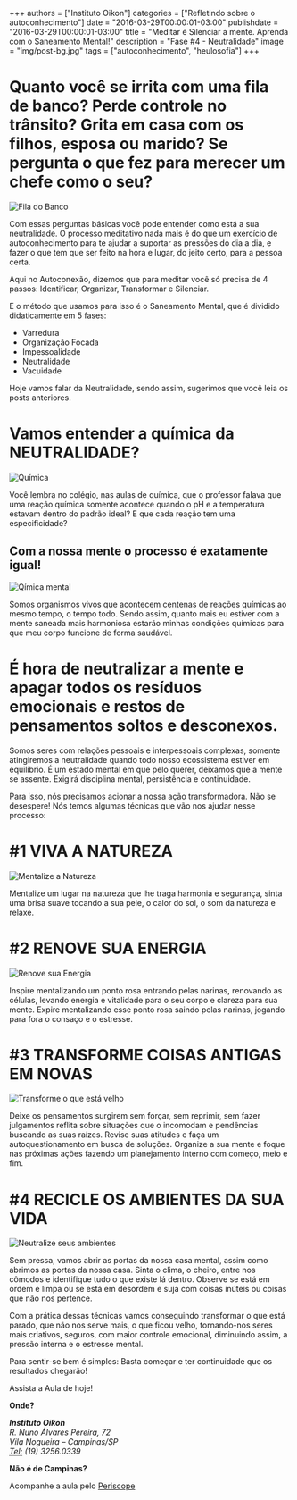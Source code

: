 +++
authors = ["Instituto Oikon"]
categories = ["Refletindo sobre o autoconhecimento"]
date = "2016-03-29T00:00:01-03:00"
publishdate = "2016-03-29T00:00:01-03:00"
title = "Meditar é Silenciar a mente. Aprenda com o Saneamento Mental!"
description = "Fase #4 - Neutralidade"
image = "img/post-bg.jpg"
tags = ["autoconhecimento", "heulosofia"]
+++


# Quanto você se irrita com uma fila de banco? Perde controle no trânsito? Grita em casa com os filhos, esposa ou marido? Se pergunta o que fez para merecer um chefe como o seu?

![Fila do Banco](https://s3-sa-east-1.amazonaws.com/blog.autoconexao.org.br/img/2016/03/neutralidade-fila-do-banco.jpg)

Com essas perguntas básicas você pode entender como está a sua neutralidade. O processo meditativo nada mais é do que um exercício de autoconhecimento para te ajudar a suportar as pressões do dia a dia, e fazer o que tem que ser feito na hora e lugar, do jeito certo, para a pessoa certa.

Aqui no Autoconexão, dizemos que para meditar você só precisa de 4 passos: Identificar, Organizar, Transformar e Silenciar.

E o método que usamos para isso é o Saneamento Mental, que é dividido didaticamente em 5 fases:
- Varredura
- Organização Focada
- Impessoalidade
- Neutralidade
- Vacuidade

Hoje vamos falar da Neutralidade, sendo assim, sugerimos que você leia os posts anteriores.


# Vamos entender a química da NEUTRALIDADE?
![Química](https://s3-sa-east-1.amazonaws.com/blog.autoconexao.org.br/img/2016/03/neutralidade-quimica.jpg)

Você lembra no colégio, nas aulas de química, que o professor falava que uma reação química somente acontece quando o pH e a temperatura estavam dentro do padrão ideal? E que cada reação tem uma especificidade?

## Com a nossa mente o processo é exatamente igual!
![Qímica mental](https://s3-sa-east-1.amazonaws.com/blog.autoconexao.org.br/img/2016/03/neutralidade-quimica-mental.jpg)

Somos organismos vivos que acontecem centenas de reações químicas ao mesmo tempo, o tempo todo. Sendo assim, quanto mais eu estiver com a mente saneada mais harmoniosa estarão minhas condições químicas para que meu corpo funcione de forma saudável.


# É hora de neutralizar a mente e apagar todos os resíduos emocionais e restos de pensamentos soltos e desconexos.
 

Somos seres com relações pessoais e interpessoais complexas, somente atingiremos a neutralidade quando todo nosso ecossistema estiver em equilíbrio. É um estado mental em que pelo querer, deixamos que a mente se assente. Exigirá disciplina mental, persistência e continuidade.

 
Para isso, nós precisamos acionar a nossa ação transformadora. Não se desespere! Nós temos algumas técnicas que vão nos ajudar nesse processo:

# #1 VIVA A NATUREZA
![Mentalize a Natureza](https://s3-sa-east-1.amazonaws.com/blog.autoconexao.org.br/img/2016/03/neutralidade-mentalizacao-natureza.jpg)

Mentalize um lugar na natureza que lhe traga harmonia e segurança, sinta uma brisa suave tocando a sua pele, o calor do sol, o som da natureza e relaxe.

# #2 RENOVE SUA ENERGIA
![Renove sua Energia](https://s3-sa-east-1.amazonaws.com/blog.autoconexao.org.br/img/2016/03/neutralidade-renovar-energia.jpg)

Inspire mentalizando um ponto rosa entrando pelas narinas, renovando as células, levando energia e vitalidade para o seu corpo e clareza para sua mente.
Expire mentalizando esse ponto rosa saindo pelas narinas, jogando para fora o consaço e o estresse.

# #3 TRANSFORME COISAS ANTIGAS EM NOVAS

![Transforme o que está velho](https://s3-sa-east-1.amazonaws.com/blog.autoconexao.org.br/img/2016/03/neutralidade-transformar-o-que-esta-velho-e-parado.jpg)

Deixe os pensamentos surgirem sem forçar, sem reprimir, sem fazer julgamentos reflita sobre situações que o incomodam e pendências buscando as suas raízes. Revise suas atitudes e faça um autoquestionamento em busca de soluções.
Organize a sua mente e foque nas próximas ações fazendo um planejamento interno com começo, meio e fim.


# #4 RECICLE OS AMBIENTES DA SUA VIDA

![Neutralize seus ambientes](https://s3-sa-east-1.amazonaws.com/blog.autoconexao.org.br/img/2016/03/neutralidade-higienizar-seu-posto-de-trabalho.jpg)

Sem pressa, vamos abrir as portas da nossa casa mental, assim como abrimos as portas da nossa casa. Sinta o clima, o cheiro, entre nos cômodos e identifique tudo o que existe lá dentro. Observe se está em ordem e limpa ou se está em desordem e suja com coisas inúteis ou coisas que não nos pertence.


Com a prática dessas técnicas vamos conseguindo transformar o que está parado, que não nos serve mais, o que ficou velho, tornando-nos seres mais criativos, seguros, com maior controle emocional, diminuindo assim, a pressão interna e o estresse mental.


Para sentir-se bem é simples: Basta começar e ter continuidade que os resultados chegarão!

Assista a Aula de hoje!

**Onde?**

<address>
  <strong>Instituto Oikon</strong><br>
  R. Nuno Álvares Pereira, 72<br>
  Vila Nogueira – Campinas/SP<br>
  <abbr title="Phone">Tel:</abbr> (19) 3256.0339
</address>


**Não é de Campinas?**

Acompanhe a aula pelo [Periscope][a41c6f3b]

  [a41c6f3b]: https://www.periscope.tv/ "Periscope"
